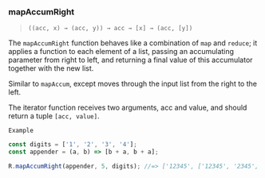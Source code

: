 ### mapAccumRight

> `((acc, x) → (acc, y)) → acc → [x] → (acc, [y])`

The `mapAccumRight` function behaves like a combination of `map` and `reduce`; it applies a function to each element of a list, passing an accumulating parameter from right to left, and returning a final value of this accumulator together with the new list.

Similar to `mapAccum`, except moves through the input list from the right to the left.

The iterator function receives two arguments, acc and value, and should return a tuple `[acc, value]`.

`Example`

```js
const digits = ['1', '2', '3', '4'];
const appender = (a, b) => [b + a, b + a];

R.mapAccumRight(appender, 5, digits); //=> ['12345', ['12345', '2345', '345', '45']]
```
